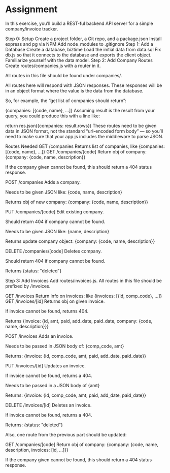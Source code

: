 # Assignment

In this exercise, you’ll build a REST-ful backend API server for a simple company/invoice tracker.

Step 0: Setup
Create a project folder, a Git repo, and a package.json
Install express and pg via NPM
Add node_modules to .gitignore
Step 1: Add a Database
Create a database, biztime
Load the initial data from data.sql
Fix db.js so that it connects to the database and exports the client object.
Familiarize yourself with the data model.
Step 2: Add Company Routes
Create routes/companies.js with a router in it.

All routes in this file should be found under companies/.

All routes here will respond with JSON responses. These responses will be in an object format where the value is the data from the database.

So, for example, the “get list of companies should return”:

{companies: [{code, name}, ...]}
Assuming result is the result from your query, you could produce this with a line like:

return res.json({companies: result.rows})
These routes need to be given data in JSON format, not the standard “url-encoded form body” — so you’ll need to make sure that your app.js includes the middleware to parse JSON.

Routes Needed
GET /companies
Returns list of companies, like {companies: [{code, name}, ...]}
GET /companies/[code]
Return obj of company: {company: {code, name, description}}

If the company given cannot be found, this should return a 404 status response.

POST /companies
Adds a company.

Needs to be given JSON like: {code, name, description}

Returns obj of new company: {company: {code, name, description}}

PUT /companies/[code]
Edit existing company.

Should return 404 if company cannot be found.

Needs to be given JSON like: {name, description}

Returns update company object: {company: {code, name, description}}

DELETE /companies/[code]
Deletes company.

Should return 404 if company cannot be found.

Returns {status: "deleted"}

Step 3: Add Invoices
Add routes/invoices.js. All routes in this file should be prefixed by /invoices.

GET /invoices
Return info on invoices: like {invoices: [{id, comp_code}, ...]}
GET /invoices/[id]
Returns obj on given invoice.

If invoice cannot be found, returns 404.

Returns {invoice: {id, amt, paid, add_date, paid_date, company: {code, name, description}}}

POST /invoices
Adds an invoice.

Needs to be passed in JSON body of: {comp_code, amt}

Returns: {invoice: {id, comp_code, amt, paid, add_date, paid_date}}

PUT /invoices/[id]
Updates an invoice.

If invoice cannot be found, returns a 404.

Needs to be passed in a JSON body of {amt}

Returns: {invoice: {id, comp_code, amt, paid, add_date, paid_date}}

DELETE /invoices/[id]
Deletes an invoice.

If invoice cannot be found, returns a 404.

Returns: {status: "deleted"}

Also, one route from the previous part should be updated:

GET /companies/[code]
Return obj of company: {company: {code, name, description, invoices: [id, ...]}}

If the company given cannot be found, this should return a 404 status response.
